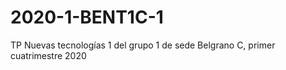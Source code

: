 # 2020-1-BENT1C-1
TP Nuevas tecnologías 1 del grupo 1 de sede Belgrano C, primer cuatrimestre 2020 
